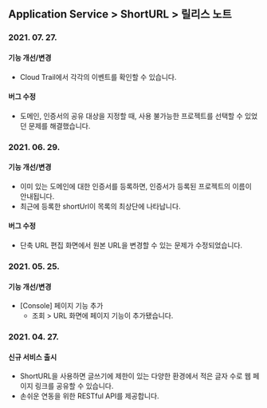 ## Application Service > ShortURL > 릴리스 노트

### 2021. 07. 27.

#### 기능 개선/변경
* Cloud Trail에서 각각의 이벤트를 확인할 수 있습니다.

#### 버그 수정
* 도메인, 인증서의 공유 대상을 지정할 때, 사용 불가능한 프로젝트를 선택할 수 있었던 문제를 해결했습니다.

### 2021. 06. 29.

#### 기능 개선/변경
* 이미 있는 도메인에 대한 인증서를 등록하면, 인증서가 등록된 프로젝트의 이름이 안내됩니다.
* 최근에 등록한 shortUrl이 목록의 최상단에 나타납니다.

#### 버그 수정
* 단축 URL 편집 화면에서 원본 URL을 변경할 수 있는 문제가 수정되었습니다.
    
### 2021. 05. 25.

#### 기능 개선/변경
* [Console] 페이지 기능 추가
    * 조회 > URL 화면에 페이지 기능이 추가됐습니다.

### 2021. 04. 27.

#### 신규 서비스 출시
* ShortURL을 사용하면 글쓰기에 제한이 있는 다양한 환경에서 적은 글자 수로 웹 페이지 링크를 공유할 수 있습니다.
* 손쉬운 연동을 위한 RESTful API를 제공합니다.